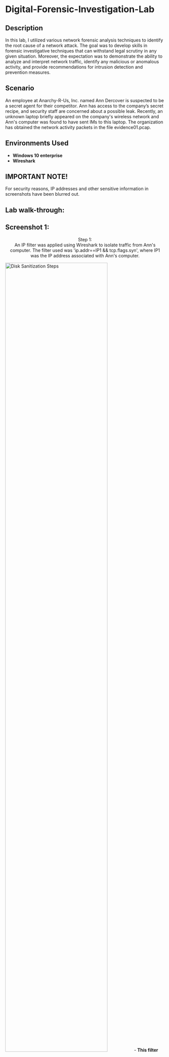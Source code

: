 # Digital-Forensic-Investigation-Lab

<h2>Description</h2>
In this lab, I utilized various network forensic analysis techniques to identify the root cause of a network attack. The goal was to develop skills in forensic investigative techniques that can withstand legal scrutiny in any given situation. Moreover, the expectation was to demonstrate the ability to analyze and interpret network traffic, identify any malicious or anomalous activity, and provide recommendations for intrusion detection and prevention measures.
<br />


<h2>Scenario</h2>
An employee at Anarchy-R-Us, Inc. named Ann Dercover is suspected to be a secret agent for their competitor. Ann has access to the company’s secret recipe, and security staff are concerned about a possible leak. Recently, an unknown laptop briefly appeared on the company's wireless network and Ann's computer was found to have sent IMs to this laptop. The organization has obtained the network activity packets in the file evidence01.pcap.
<br/>
<h2>Environments Used </h2>

- <b>Windows 10 enterprise </b> 
- <b>Wireshark</b>
<h2>IMPORTANT NOTE!</h2>
For security reasons, IP addresses and other sensitive information in screenshots have been blurred out. 

<h2>Lab walk-through:</h2>

<h2>Screenshot 1:</h2>
<p align="center">
Step 1: <br/>
An IP filter was applied using Wireshark to isolate traffic from Ann's computer. The filter used was 'ip.addr==IP1 && tcp.flags.syn', where IP1 was the IP address associated with Ann's computer.
</p>
<img src="https://i.imgur.com/BpoKmnD.png" height="80%" width="80%" alt="Disk Sanitization Steps"/>
- <b> This filter will display the TCP SYN packets that were transmitted from Ann's computer.</b>

<h2>Screenshot 2:</h2>
<div align="center">
  <p>Step 2:</p>
  <p>Screenshot 2 displays the TCP stream of a conversation that Ann's computer is having with another device on the network. The conversation partner's IP address has been redacted for security reasons. To access the TCP stream, the first packet was selected, and then right-clicked on it to access the 'Follow' option. From there, the 'TCP Stream' option was selected to view the entire conversation.</p>
  <img src="https://i.imgur.com/aQ2Nydl.png" height="80%" width="80%" alt="Disk Sanitization Steps" />
  <p><strong>Note:</strong> After following the TCP stream as described in the previous step, a conversation between Ann's computer and another device was captured. The content of the conversation has been analyzed and notes have been taken. Additionally, the timeline of the conversation has been noted for further investigation.</p>
</div>

<br />
<br />

<h2>Screenshot 3:</h2>
<div align="center">
  <p>Step 3:</p>
  <p>The data of the selected packet was saved in raw format by choosing the "Show data as" option and selecting "raw" from the drop-down menu.</p>
  <img src="https://i.imgur.com/VC7mbcl.png" height="80%" width="80%" alt="Disk Sanitization Steps"/>
  <p><strong>Note:</strong> The transferred file and its associated magic number have been extracted and saved in a file that contains binary data.</p>
</div>
<br />
<br />
  
<h2>Screenshot 4:</h2>
<div align="center">
  <p>Step 4:</p>
  <p>After identifying a file transfer in Wireshark, the TCP stream was analyzed by selecting the 'Follow' option and then choosing 'TCP Stream' after right-clicking on any packet in the transfer. The entire conversation was then selected, copied, and pasted into Notepad before being saved as a separate file. This file contains the full conversation between Ann's computer and the device she was communicating with during the file transfer.</p>
  <img src="https://i.imgur.com/VC7mbcl.png" height="80%" width="80%" alt="Disk Sanitization Steps"/>
  <p><strong>Note:</strong> 
By performing the previous steps, it was possible to generate a saved file containing the transferred binary data and its associated magic number. The md5 checksum of the saved file was then calculated using a suitable tool to verify its integrity and authenticity.</p>
</div>
<br />
<br />
 
<h2>Screenshot 5:</h2>
<div align="center">
  <p>Step 5:</p>
  <p>I then proceeded to upload the file to an MD5 checksum tool available on the web to perform the necessary checksum verification.</p>
  <img src="https://i.imgur.com/K8uYJFd.png" height="80%" width="80%" alt="Disk Sanitization Steps"/>
  <p><strong>Note:</strong> 
The MD5 checksum value of the file is displayed here.</p>
</div>
<br />
<br />


<h2>Conclusion</h2>
A standard intrusion detection system (IDS) would have detected the malicious behavior observed in this case through various methods. Firstly, the appearance of an unknown laptop on the company's wireless network would have triggered an alarm. Secondly, any unusual activity from Ann's computer, such as sending messages to an unfamiliar device, would have been identified and flagged by the IDS. Additionally, the network transmission of a file named "recipe.docx" would have been analyzed by the IDS. An effective IDS would have also continuously monitored the network for any signs of unusual activity or traffic patterns and alerted security personnel of potential threats. It would have detected any additional network artifacts left by the attacker, such as unusual outbound traffic or unexpected connections to external devices or servers. In summary, a competent intrusion detection system would have been able to detect and prevent this attack before any harm was caused.
